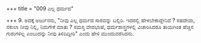 +++
title = "009 ಎಲ್ಲ ಧರ್ಮದ"

+++
9. ಅದಕ್ಕೆ ಅರ್ಜುನನು, "ನೀವು ಎಲ್ಲ ಧರ್ಮದ ಸಾರವನ್ನು ಬಲ್ಲಿರಿ. ಇದರಲ್ಲಿ ಹೇಳಬೇಕಾದ್ದೇನಿದೆ ? ಸಹದೇವಾ, ನಕುಲಾ ನೀವು ನಿಲ್ಲಿ, ನಿಮಗೇಕೆ ಮಾತು ? ಸಮಸ್ತ ವೇದಭಾಷೆ, ಧರ್ಮಶಾಸ್ತ್ರಗಳಲ್ಲಿ ವಿಚಾರಿಸಿದರೂ ತಾಯಿಗಿಂತ ಹೆಚ್ಚಿನ ಗುರುಗಳಿಲ್ಲ ಎಂಬುದನ್ನು ನೀವು ತಿಳಿದಿದ್ದೀರಿ" ಎಂದು ಹೇಳಿ ಮುಂದುವರೆಸಿದನು.